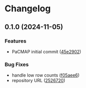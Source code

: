 # Changelog

## 0.1.0 (2024-11-05)


### Features

* PaCMAP initial commit ([45e2902](https://github.com/beamform/pacmap-rs/commit/45e290235bb5bac72bbb6b4483ec1d9eeadb46df))


### Bug Fixes

* handle low row counts ([f05aee6](https://github.com/beamform/pacmap-rs/commit/f05aee613da57c182342a12c415b5fc44c4e9514))
* repository URL ([2526720](https://github.com/beamform/pacmap-rs/commit/25267200067a124eadd1a8b27b28a5fc3da07391))
